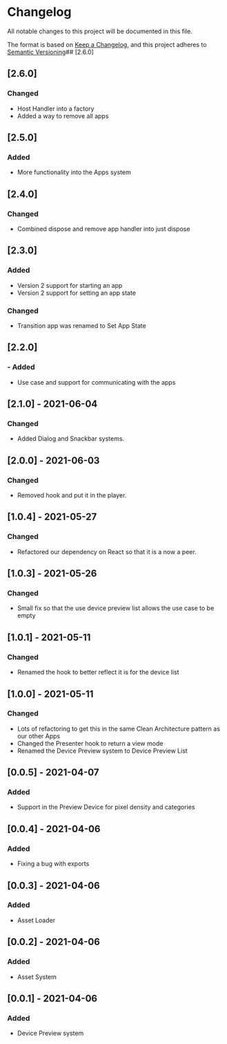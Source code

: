 # Changelog
All notable changes to this project will be documented in this file.

The format is based on [Keep a Changelog](https://keepachangelog.com/en/1.0.0/),
and this project adheres to [Semantic Versioning](https://semver.org/spec/v2.0.0.html)## [2.6.0]
## [2.6.0]
### Changed
- Host Handler into a factory
- Added a way to remove all apps 
## [2.5.0]
### Added
- More functionality into the Apps system
## [2.4.0]
### Changed
- Combined dispose and remove app handler into just dispose
## [2.3.0]
### Added
- Version 2 support for starting an app
- Version 2 support for setting an app state
### Changed
- Transition app was renamed to Set App State
## [2.2.0]
### - Added
- Use case and support for communicating with the apps
## [2.1.0] - 2021-06-04
### Changed
- Added Dialog and Snackbar systems.

## [2.0.0] - 2021-06-03
### Changed
- Removed hook and put it in the player.

## [1.0.4] - 2021-05-27
### Changed
- Refactored our dependency on React so that it is a now a peer.

## [1.0.3] - 2021-05-26
### Changed
- Small fix so that the use device preview list allows the use case to be empty

## [1.0.1] - 2021-05-11
### Changed
- Renamed the hook to better reflect it is for the device list

## [1.0.0] - 2021-05-11
### Changed
- Lots of refactoring to get this in the same Clean Architecture pattern as our other Apps
- Changed the Presenter hook to return a view mode
- Renamed the Device Preview system to Device Preview List 

## [0.0.5] - 2021-04-07
### Added
- Support in the Preview Device for pixel density and categories

## [0.0.4] - 2021-04-06
### Added
- Fixing a bug with exports

## [0.0.3] - 2021-04-06
### Added
- Asset Loader

## [0.0.2] - 2021-04-06
### Added
- Asset System

## [0.0.1] - 2021-04-06
### Added
- Device Preview system